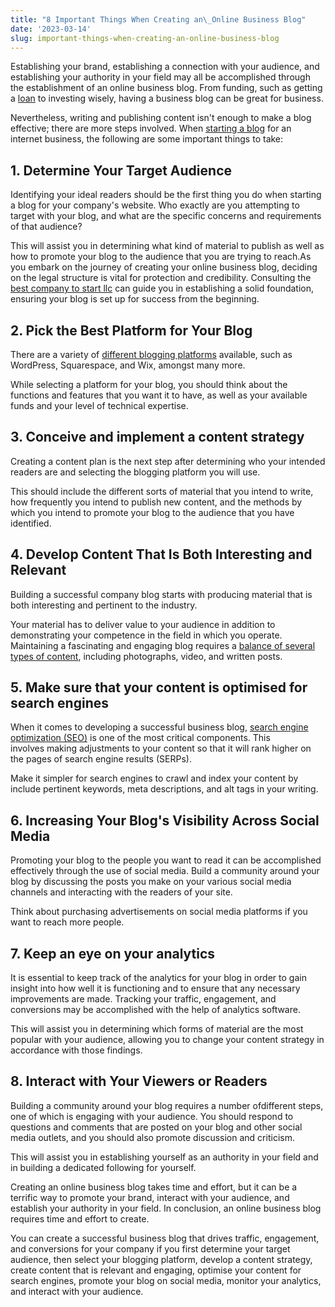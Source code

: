 ```yaml
---
title: "8 Important Things When Creating an\_Online Business Blog"
date: '2023-03-14'
slug: important-things-when-creating-an-online-business-blog
---
```

<!-- wp:paragraph -->
<p>Establishing your brand, establishing a connection with your audience, and establishing your authority in your field may all be accomplished through the establishment of an online business blog.&nbsp;From funding, such as getting a&nbsp;<a href="https://loans2go.co.uk/">loan</a>&nbsp;to investing wisely, having a business blog can be great for business.</p>
<!-- /wp:paragraph -->

<!-- wp:paragraph -->
<p>Nevertheless, writing and publishing content isn't enough to make a blog effective; there are more steps involved. When <a href="https://www.waytoidea.com/how-to-start-a-blog/" data-type="post" data-id="21">starting a blog</a> for an internet business, the following are some important things to take:</p>
<!-- /wp:paragraph -->

<!-- wp:heading -->
<h2 class="wp-block-heading">1. Determine Your Target Audience</h2>
<!-- /wp:heading -->

<!-- wp:paragraph -->
<p>Identifying your ideal readers should be the first thing you do when starting a blog for your company's website. Who exactly are you attempting to target with your blog, and what are the specific concerns and requirements of that audience?</p>
<!-- /wp:paragraph -->

<!-- wp:paragraph -->
<p>This will assist you in determining what kind of material to publish as well as how to promote your blog to the audience that you are trying to reach.As you embark on the journey of creating your online business blog, deciding on the legal structure is vital for protection and credibility. Consulting the <a href="https://webinarcare.com/best-llc-services/" target="_blank" data-type="link" data-id="https://webinarcare.com/best-llc-services/" rel="noreferrer noopener">best company to start llc</a> can guide you in establishing a solid foundation, ensuring your blog is set up for success from the beginning.</p>
<!-- /wp:paragraph -->

<!-- wp:heading -->
<h2 class="wp-block-heading">2. Pick the Best Platform for Your Blog</h2>
<!-- /wp:heading -->

<!-- wp:paragraph -->
<p>There are a variety of <a href="https://www.waytoidea.com/best-wordpress-alternatives/" data-type="post" data-id="6763">different blogging platforms</a> available, such as WordPress, Squarespace, and&nbsp;Wix, amongst many more.</p>
<!-- /wp:paragraph -->

<!-- wp:paragraph -->
<p>While selecting a platform for your blog, you should think about the functions and features that you want it to have, as well as your available funds and your level of technical expertise.</p>
<!-- /wp:paragraph -->

<!-- wp:heading -->
<h2 class="wp-block-heading">3. Conceive and implement a content&nbsp;strategy</h2>
<!-- /wp:heading -->

<!-- wp:paragraph -->
<p>Creating a content plan is the next step after determining who your intended readers are and selecting the blogging platform you will use.</p>
<!-- /wp:paragraph -->

<!-- wp:paragraph -->
<p>This should include the different sorts of material that you intend to write, how frequently you intend to publish new content, and the methods by which you intend to promote your blog to the audience that you have identified.</p>
<!-- /wp:paragraph -->

<!-- wp:heading -->
<h2 class="wp-block-heading">4. Develop Content That Is Both Interesting and Relevant</h2>
<!-- /wp:heading -->

<!-- wp:paragraph -->
<p>Building a successful company blog starts with producing material that is both interesting and pertinent to the industry.</p>
<!-- /wp:paragraph -->

<!-- wp:paragraph -->
<p>Your material&nbsp;has to&nbsp;deliver value to your audience in addition to demonstrating your competence in the field in which you operate. Maintaining a fascinating and engaging blog requires a&nbsp;<a href="https://www.seo.com/blog/3-types-of-content-for-a-well-balanced-content-marketing-strategy">balance of several types of content</a>, including photographs, video, and written posts.</p>
<!-- /wp:paragraph -->

<!-- wp:heading -->
<h2 class="wp-block-heading">5. Make sure that your content is optimised for search&nbsp;engines</h2>
<!-- /wp:heading -->

<!-- wp:paragraph -->
<p>When it comes to developing a successful business blog,&nbsp;<a href="https://inetventures.com/blog/is-seo-worth-it-in-2023/">search engine optimization (SEO)</a>&nbsp;is one of the most critical components. This involves&nbsp;making adjustments to&nbsp;your content so that it will rank higher on the pages of search engine results (SERPs).</p>
<!-- /wp:paragraph -->

<!-- wp:paragraph -->
<p>Make it simpler for search engines to crawl and index your content by include pertinent keywords, meta descriptions, and alt tags in your writing.</p>
<!-- /wp:paragraph -->

<!-- wp:heading -->
<h2 class="wp-block-heading">6. Increasing Your Blog's Visibility Across&nbsp;Social Media</h2>
<!-- /wp:heading -->

<!-- wp:paragraph -->
<p>Promoting your blog to the people you want to read it can be accomplished effectively&nbsp;through the use of&nbsp;social media. Build a community around your blog by discussing the posts you make on your various social media channels and interacting with the readers of your site.</p>
<!-- /wp:paragraph -->

<!-- wp:paragraph -->
<p>Think about purchasing advertisements on social media platforms if you want to reach more people.</p>
<!-- /wp:paragraph -->

<!-- wp:heading -->
<h2 class="wp-block-heading">7. Keep an eye on your&nbsp;analytics</h2>
<!-- /wp:heading -->

<!-- wp:paragraph -->
<p>It is essential to keep track of the analytics for your blog&nbsp;in order to&nbsp;gain insight into how well it is functioning and to ensure that any necessary improvements are made. Tracking your traffic, engagement, and conversions may be accomplished with the help of analytics software.</p>
<!-- /wp:paragraph -->

<!-- wp:paragraph -->
<p>This will assist you in determining which forms of material are the most popular with your audience, allowing you to change your content strategy in accordance with those findings.</p>
<!-- /wp:paragraph -->

<!-- wp:heading -->
<h2 class="wp-block-heading">8. Interact with Your Viewers or Readers</h2>
<!-- /wp:heading -->

<!-- wp:paragraph -->
<p>Building a community around your blog requires&nbsp;a number ofdifferent steps, one of which is engaging with your audience. You should respond to questions and comments that are posted on your blog and other social media outlets, and you should also promote discussion and criticism.</p>
<!-- /wp:paragraph -->

<!-- wp:paragraph -->
<p>This will assist you in establishing yourself as an authority in your field and in building a dedicated following for yourself.</p>
<!-- /wp:paragraph -->

<!-- wp:paragraph -->
<p>Creating an online business blog takes time and effort, but it can be a terrific way to promote your brand, interact with your audience, and establish your authority in your field. In conclusion, an online business blog requires time and effort to create.</p>
<!-- /wp:paragraph -->

<!-- wp:paragraph -->
<p>You can create a successful business blog that drives traffic, engagement, and conversions for your company if you first determine your target audience, then select your blogging platform, develop a content strategy, create content that is relevant and engaging, optimise your content for search engines, promote your blog on social media, monitor your analytics, and interact with your audience.</p>
<!-- /wp:paragraph -->
